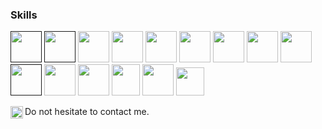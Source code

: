 ### Skills

<code><a href="" title="C Programming Language"><img height="50" src="https://img.icons8.com/color/48/000000/c-programming.png"></a></code>
<code><a href="" title="C++ Programming Language"><img height="50" src="https://img.icons8.com/color/48/000000/c-plus-plus-logo.png"></a></code>
<code><a href="https://github.com/contiki-ng/" target="_blank"><img height="50" src="https://pbs.twimg.com/profile_images/1129284469821771776/iA14cJkf.png"></a></code>
<code><a href="https://github.com/git/" target="_blank"><img height="50" src="https://img.icons8.com/ios-filled/50/000000/git.png"></a></code>
<code><a href="https://www.java.com/" target="_blank"><img height="50" src="https://img.icons8.com/color/48/000000/java-coffee-cup-logo.png"></a></code>
<code><a href="https://www.javascript.com/" target="_blank"><img height="50" src="https://img.icons8.com/color/48/000000/javascript.png"></a></code>
<code><a href="https://github.com/torvalds/linux/" target="_blank"><img height="50" src="https://img.icons8.com/color/48/000000/linux.png"></a></code>
<code><a href="https://www.mysql.com/" target="_blank"><img height="50" src="https://img.icons8.com/ios/50/000000/mysql-logo.png"></a></code>
<code><a href="https://www.perl.org/" target="_blank"><img height="50" src="https://img.icons8.com/color/48/000000/perl.png"></a></code>
<code><a href="" title="Problem Solving"><img height="50" src="https://img.icons8.com/ios-filled/50/000000/rubiks-cube.png"></a></code>
<code><a href="https://www.python.org/" target="_blank"><img height="50" src="https://img.icons8.com/color/48/000000/python.png"></a></code>
<code><a href="https://www.qt.io/" target="_blank"><img height="50" src="https://img.icons8.com/ios/50/000000/qt.png"></a></code>
<code><a href="https://datatracker.ietf.org/wg/6tisch/about/" target="_blank"><img height="50" width="45" src="https://www.ietfjournal.org/wp-content/uploads/2016/05/IETFfooter-logo.png"></a></code>
<code><a href="https://www.sublimetext.com/" target="_blank"><img height="50" src="https://img.icons8.com/color/48/000000/sublime-text.png"></a></code>
<code><a href="https://www.vim.org/" target="_blank"><img height="45" src="https://cdn.iconscout.com/icon/free/png-256/vim-283379.png"></a></code>

<a href="https://www.linkedin.com/in/kadir-yanık-9a4b61127" target="_blank"><img align="left" alt="Kadir's Linkedin" width="20px" src="https://cdn.jsdelivr.net/npm/simple-icons@v3/icons/linkedin.svg"/></a>
Do not hesitate to contact me.
